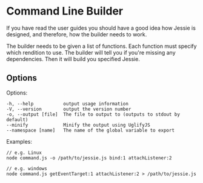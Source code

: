 # Command Line Builder

If you have read the user guides you should have a good idea how Jessie is designed, and therefore, how the builder needs to work.

The builder needs to be given a list of functions. Each function must specify which rendition to use. The builder will tell you if you're missing any dependencies. Then it will build you specified Jessie.

## Options

Options:

    -h, --help           output usage information
    -V, --version        output the version number
    -o, --output [file]  The file to output to (outputs to stdout by default)
    --minify             Minify the output using UglifyJS
    --namespace [name]   The name of the global variable to export

Examples:

    // e.g. Linux
    node command.js -o /path/to/jessie.js bind:1 attachListener:2

    // e.g. windows
    node command.js getEventTarget:1 attachListener:2 > /path/to/jessie.js